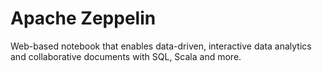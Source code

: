 # Apache Zeppelin

Web-based notebook that enables data-driven, 
interactive data analytics and collaborative documents with SQL, Scala and more.